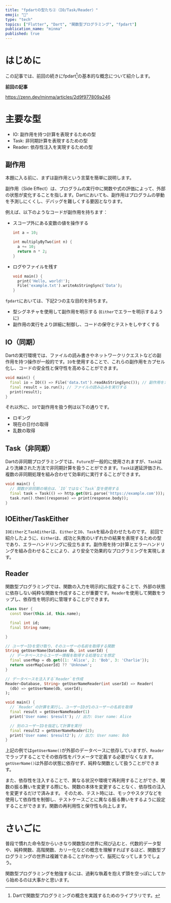 ```yaml
---
title: "fpdartの型たち②（IO/Task/Reader）"
emoji: "📑"
type: "tech"
topics: ["Flutter", "Dart", "関数型プログラミング", "fpdart"]
publication_name: "minma"
published: true
---
```

# はじめに

この記事では、前回の続きにfpdart[^1]の基本的な概念について紹介します。

**前回の記事**

https://zenn.dev/minma/articles/2d9f977809a246

# 主要な型

- IO: 副作用を持つ計算を表現するための型
- Task: 非同期計算を表現するための型
- Reader: 依存性注入を実現するための型

## 副作用

本題に入る前に、まずは副作用という言葉を簡単に説明します。

副作用（Side Effect）は、プログラムの実行中に関数や式の評価によって、外部の状態が変化することを指します。Dartにおいても、副作用はプログラムの挙動を予測しにくくし、デバッグを難しくする要因となります。

例えば、以下のようなコードが副作用を持ちます：

- スコープ外にある変数の値を操作する
   ```dart
   int a = 10;

   int multiplyByTwo(int n) {
     a += 10;
     return n * 2;
   }
   ```

- ログやファイルを残す
   ```dart
   void main() {
     print('Hello, world!');
     File('example.txt').writeAsStringSync('Data');
   }
   ```

`fpdart`においては、下記2つの主な目的を持ちます。

- 型シグネチャを使用して副作用を明示する (`Either`でエラーを明示するように)
- 副作用の実行をより詳細に制御し、コードの保守とテストをしやすくする

## IO（同期）

Dartの実行環境では、ファイルの読み書きやネットワークリクエストなどの副作用を持つ操作が一般的です。`IO`を使用することで、これらの副作用をカプセル化し、コードの安全性と保守性を高めることができます。

```dart
void main() {
  final io = IO(() => File('data.txt').readAsStringSync()); // 副作用をカプセル化する
  final result = io.run(); // ファイルの読み込みを実行する
  print(result);
}
```

それ以外に、`IO`で副作用を扱う例は以下の通りです。

- ロギング
- 現在の日付の取得
- 乱数の取得

## Task（非同期）

Dartの非同期プログラミングでは、`Future`が一般的に使用されますが、`Task`はより洗練された方法で非同期計算を扱うことができます。`Task`は遅延評価され、複数の非同期処理を組み合わせて効率的に実行することができます。

```dart
void main() {
  // 関数が非同期の場合は、`IO`ではなく`Task`型を使用する
  final task = Task(() => http.get(Uri.parse('https://example.com')));
  task.run().then((response) => print(response.body));
}

```

## IOEither/TaskEither

`IOEither`と`TaskEither`は、`Either`と`IO`、`Task`を組み合わせたものです。
前回で紹介したように、`Either`は、成功と失敗のいずれかの結果を表現するための型であり、エラーハンドリングに役立ちます。副作用を持つ計算とエラーハンドリングを組み合わせることにより、より安全で効果的なプログラミングを実現します。

## Reader

関数型プログラミングでは、関数の入力を明示的に指定することで、外部の状態に依存しない純粋な関数を作成することが重要です。`Reader`を使用して関数をラップし、依存性を明示的に管理することができます。

```dart
class User {
  const User(this.id, this.name);

  final int id;
  final String name;

}

// ユーザーIDを受け取り、そのユーザーの名前を取得する関数
String getUserName(Database db, int userId) {
  // データベースからユーザー情報を取得する処理などを想定
  final userMap = db.get({1: 'Alice', 2: 'Bob', 3: 'Charlie'});
  return userMap[userId] ?? 'Unknown';
}

// データベースを注入する`Reader`を作成
Reader<Database, String> getUserNameReader(int userId) => Reader(
  (db) => getUserName(db, userId);
);

void main() {
  // `Reader`の計算を実行し、ユーザーIDが1のユーザーの名前を取得
  final result = getUserNameReader(1)
  print('User name: $result'); // 出力: User name: Alice

  // 別のユーザーIDを指定して計算を実行
  final result2 = getUserNameReader(2);
  print('User name: $result2'); // 出力: User name: Bob
}
```

上記の例では`getUserName()`が外部のデータベースに依存していますが、`Reader`でラップすることでその依存性をパラメータで定義する必要がなくなます。
`getUserName()`は外部の状態に依存せず、純粋な関数として扱うことができます。

また、依存性を注入することで、異なる状況や環境で再利用することができ、関数の振る舞いを変更する際にも、関数の本体を変更することなく、依存性の注入を変更するだけで済みます。
そのため、テスト時には、モックやスタブなどを使用して依存性を制御し、テストケースごとに異なる振る舞いをするように設定することができます。関数の再利用性と保守性も向上します。

# さいごに

普段で慣れた命令型からいきなり関数型の世界に飛び込むと、代数的データ型や、純粋関数、高階関数、カリー化などの概念を理解すればするほど、関数型プログラミングの世界は複雑であることがわかって、脳死になってしまうでしょう。

関数型プログラミングを勉強するには、過剰な執着を抱えず頭を空っぽにしてから始めるのは大事かと思います。

[^1]: Dartで関数型プログラミングの概念を実践するためのライブラリです。
